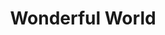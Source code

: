 ---
pid: LS32
title: Wonderful World
location_transcription: Logan Circle
zipcode: '19130'
outside_phl: 
neighborhood: Art Museum,Francisville
age: '46'
age_range: 40-49
instagram: 
image_file_name: LS_32.jpg
proposal_transcription: Audio monument that plays //what a wonderful world// performed
  by Louie Armstrong.
topic: Figure,Music
topic_summary: 0, 0
type: Audio
keywords_other: 
credit: 
image_labels: 
twitter: 
facebook: 
permalink: "/monuments/ls32/"
layout: item-page
---